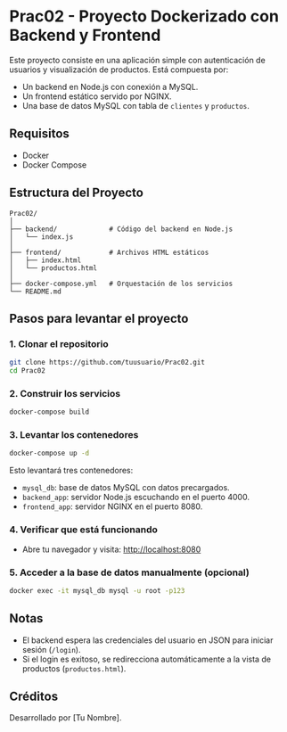 # Prac02 - Proyecto Dockerizado con Backend y Frontend

Este proyecto consiste en una aplicación simple con autenticación de usuarios y visualización de productos. Está compuesta por:

- Un backend en Node.js con conexión a MySQL.
- Un frontend estático servido por NGINX.
- Una base de datos MySQL con tabla de `clientes` y `productos`.

## Requisitos

- Docker
- Docker Compose

## Estructura del Proyecto

```
Prac02/
│
├── backend/             # Código del backend en Node.js
│   └── index.js
│
├── frontend/            # Archivos HTML estáticos
│   ├── index.html
│   └── productos.html
│
├── docker-compose.yml   # Orquestación de los servicios
└── README.md
```

## Pasos para levantar el proyecto

### 1. Clonar el repositorio

```bash
git clone https://github.com/tuusuario/Prac02.git
cd Prac02
```

### 2. Construir los servicios

```bash
docker-compose build
```

### 3. Levantar los contenedores

```bash
docker-compose up -d
```

Esto levantará tres contenedores:

- `mysql_db`: base de datos MySQL con datos precargados.
- `backend_app`: servidor Node.js escuchando en el puerto 4000.
- `frontend_app`: servidor NGINX en el puerto 8080.

### 4. Verificar que está funcionando

- Abre tu navegador y visita: [http://localhost:8080](http://localhost:8080)

### 5. Acceder a la base de datos manualmente (opcional)

```bash
docker exec -it mysql_db mysql -u root -p123
```

## Notas

- El backend espera las credenciales del usuario en JSON para iniciar sesión (`/login`).
- Si el login es exitoso, se redirecciona automáticamente a la vista de productos (`productos.html`).

## Créditos

Desarrollado por [Tu Nombre].
